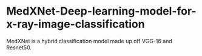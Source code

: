 # MedXNet-Deep-learning-model-for-x-ray-image-classification
MedXNet is a hybrid classification model made up off VGG-16 and Resnet50.
